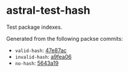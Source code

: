 # astral-test-hash

Test package indexes.

Generated from the following packse commits:

- `valid-hash`: [47e87ac](https://github.com/astral-sh/packse/commit/47e87ac4e545ab139a3cb455597be75b9c42c9e3)
- `invalid-hash`: [a9fea06](https://github.com/astral-sh/packse/commit/a9fea0680393d481b455c30c5d7eb877c4d6b99c)
- `no-hash`: [5643a19](https://github.com/astral-sh/packse/commit/5643a19b6666e9d0513dc9ec0154e94dd071158e)
